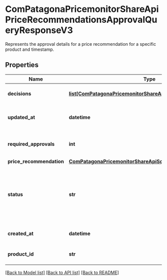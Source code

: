 # ComPatagonaPricemonitorShareApiPriceRecommendationsApprovalQueryResponseV3

Represents the approval details for a price recommendation for a specific product and timestamp.
## Properties
Name | Type | Description | Notes
------------ | ------------- | ------------- | -------------
**decisions** | [**list[ComPatagonaPricemonitorShareApiPriceApprovalDecisionV3]**](ComPatagonaPricemonitorShareApiPriceApprovalDecisionV3.md) | The sequence of decisions made regarding this approval. | 
**updated_at** | **datetime** | The timestamp when the approval was last updated, in ISO 8601 format,. | 
**required_approvals** | **int** | The number of approvals required for a pricing decision (must be ≥ 1). | 
**price_recommendation** | [**ComPatagonaPricemonitorShareApiSqlApiPriceRecommendation**](ComPatagonaPricemonitorShareApiSqlApiPriceRecommendation.md) |  | 
**status** | **str** | The current approval status. &lt;br&gt; Allowed values: \&quot;pending\&quot;, \&quot;approved\&quot;, \&quot;rejected\&quot;, \&quot;outdated\&quot;, or \&quot;overwritten\&quot;. | 
**created_at** | **datetime** | The timestamp when the approval was created, in ISO 8601 format,. | 
**product_id** | **str** | The internal unique product identifier of Omnia 2.0. | 

[[Back to Model list]](../README.md#documentation-for-models) [[Back to API list]](../README.md#documentation-for-api-endpoints) [[Back to README]](../README.md)


